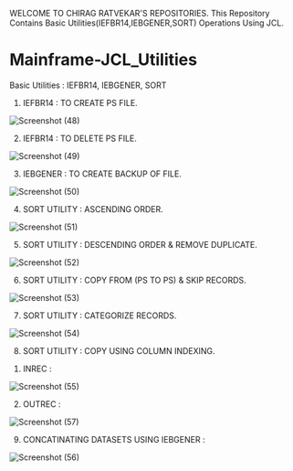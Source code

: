 WELCOME TO CHIRAG RATVEKAR'S REPOSITORIES. 
    This Repository Contains Basic Utilities(IEFBR14,IEBGENER,SORT) Operations Using JCL.
# Mainframe-JCL_Utilities
Basic Utilities : IEFBR14, IEBGENER, SORT

1. IEFBR14 : TO CREATE PS FILE.

![Screenshot (48)](https://github.com/user-attachments/assets/c432de6d-b1b0-45c5-bf4d-29583c159ec4)

2. IEFBR14 : TO DELETE PS FILE.

![Screenshot (49)](https://github.com/user-attachments/assets/14b6a58d-fccc-4ec8-8896-7b2fcb765fc0)

3. IEBGENER : TO CREATE BACKUP OF FILE.

![Screenshot (50)](https://github.com/user-attachments/assets/be639a56-0c9d-441a-b3c3-1e4797320e68)

4. SORT UTILITY : ASCENDING ORDER.

![Screenshot (51)](https://github.com/user-attachments/assets/f51f0bf3-734f-4e78-8ccd-556b9fd63e1d)

5. SORT UTILITY : DESCENDING ORDER & REMOVE DUPLICATE.

![Screenshot (52)](https://github.com/user-attachments/assets/f3b0e6d5-b05e-4a20-bb61-1191a5d8f4cb)

6. SORT UTILITY : COPY FROM (PS TO PS) & SKIP RECORDS.

![Screenshot (53)](https://github.com/user-attachments/assets/19cf5469-8952-4179-8f86-4750e262ea8b)

7. SORT UTILITY : CATEGORIZE RECORDS.

![Screenshot (54)](https://github.com/user-attachments/assets/7994f367-5d9b-4c0e-a031-b917bef330cb)

8. SORT UTILITY : COPY USING COLUMN INDEXING.

1) INREC :

![Screenshot (55)](https://github.com/user-attachments/assets/d2615ff9-d160-4e27-ba05-cf89b0e31b7d)

2) OUTREC :

![Screenshot (57)](https://github.com/user-attachments/assets/74624033-9adc-4b34-a9b8-5ac3c917100e)

9. CONCATINATING DATASETS USING IEBGENER :

![Screenshot (56)](https://github.com/user-attachments/assets/1d2f784d-99d9-43c2-9d98-2743662c7017)


    
